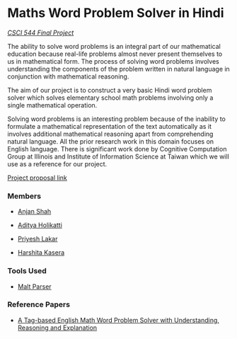 # Maths Word Problem Solver in Hindi 

[_CSCI 544 Final Project_](http://ron.artstein.org/csci544-2017/research-project.html)

The ability to solve word problems is an integral part of our mathematical education because real-life problems almost never present themselves to us in mathematical form. The process of solving word problems involves understanding the components of the problem written in natural language in conjunction with mathematical reasoning.

The aim of our project is to construct a very basic Hindi word problem solver which solves elementary school math problems involving only a single mathematical operation.

Solving word problems is an interesting problem because of the inability to formulate a mathematical representation of the text automatically as it involves additional mathematical reasoning apart from comprehending natural language.
All the prior research work in this domain focuses on English language. There is significant work done by Cognitive Computation Group at Illinois and Institute of Information Science at Taiwan which we will use as a reference for our project.

[Project proposal link](https://github.com/hkasera/CSCI544-Project/blob/dev/Project%20Proposal.pdf)


### Members
* [Anjan Shah](https://github.com/anjanshah)

* [Aditya Holikatti](https://github.com/AdityaHolikatti)

* [Priyesh Lakar](https://github.com/PriyeshLakar)

* [Harshita Kasera](https://github.com/hkasera)

### Tools Used

* [Malt Parser](http://www.maltparser.org/) 

### Reference Papers

* [A Tag-based English Math Word Problem Solver with Understanding, Reasoning and Explanation](https://www.aclweb.org/anthology/N/N16/N16-3014.pdf)


